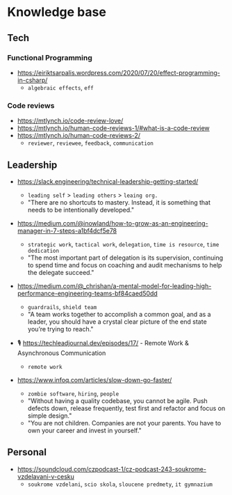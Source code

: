 # Knowledge base

## Tech

### Functional Programming

- https://eiriktsarpalis.wordpress.com/2020/07/20/effect-programming-in-csharp/
   - `algebraic effects`, `eff`

### Code reviews

- https://mtlynch.io/code-review-love/
- https://mtlynch.io/human-code-reviews-1/#what-is-a-code-review
- https://mtlynch.io/human-code-reviews-2/
   - `reviewer`, `reviewee`, `feedback`, `communication`

## Leadership

- https://slack.engineering/technical-leadership-getting-started/
   - `leading self` > `leading others` > `leaing org.`
   - "There are no shortcuts to mastery. Instead, it is something that needs to be intentionally developed."

- https://medium.com/@inowland/how-to-grow-as-an-engineering-manager-in-7-steps-a1bf4dcf5e78
  - `strategic work`, `tactical work`, `delegation`, `time is resource`, `time dedication`
  - "The most important part of delegation is its supervision, continuing to spend time and focus on coaching and audit mechanisms to help the delegate succeed."
  
- https://medium.com/@_chrishan/a-mental-model-for-leading-high-performance-engineering-teams-bf84caed50dd
   - `guardrails`, `shield team`
   - "A team works together to accomplish a common goal, and as a leader, you should have a crystal clear picture of the end state you’re trying to reach."

- 🎙 https://techleadjournal.dev/episodes/17/ - Remote Work & Asynchronous Communication
   - `remote work`

- https://www.infoq.com/articles/slow-down-go-faster/
   - `zombie software`, `hiring`, `people`
   - "Without having a quality codebase, you cannot be agile. Push defects down, release frequently, test first and refactor and focus on simple design."
   - "You are not children. Companies are not your parents. You have to own your career and invest in yourself."

## Personal

- https://soundcloud.com/czpodcast-1/cz-podcast-243-soukrome-vzdelavani-v-cesku
   - `soukrome vzdelani`, `scio skola`, `sloucene predmety`, `it gymnazium`
